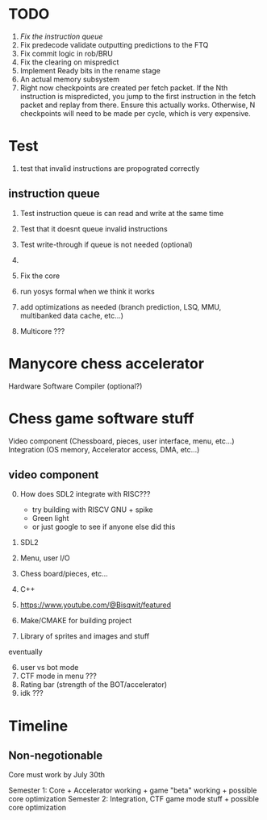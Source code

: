 

# TODO



1) _Fix the instruction queue_
2) Fix predecode validate outputting predictions to the FTQ
3) Fix commit logic in rob/BRU
4) Fix the clearing on mispredict
5) Implement Ready bits in the rename stage
6) An actual memory subsystem
7) Right now checkpoints are created per fetch packet. If the Nth instruction is mispredicted, you jump to the first instruction in the fetch packet and replay from there. Ensure this actually works. Otherwise, N checkpoints will need to be made per cycle, which is very expensive.


# Test

1) test that invalid instructions are propograted correctly

## instruction queue
1) Test instruction queue is can read and write at the same time
2) Test that it doesnt queue invalid instructions
3) Test write-through if queue is not needed (optional)
4) 


1) Fix the core
2) run yosys formal when we think it works
3) add optimizations as needed (branch prediction, LSQ, MMU, multibanked data cache, etc...)
4) Multicore ???


# Manycore chess accelerator
Hardware
Software
Compiler (optional?)


# Chess game software stuff
Video component (Chessboard, pieces, user interface, menu, etc...)
Integration (OS memory, Accelerator access, DMA, etc...)

## video component

0) How does SDL2 integrate with RISC???
    - try building with RISCV GNU + spike
    - Green light
    - or just google to see if anyone else did this

1) SDL2
2) Menu, user I/O
3) Chess board/pieces, etc...
4) C++
5) https://www.youtube.com/@Bisqwit/featured
6) Make/CMAKE for building project
7) Library of sprites and images and stuff






eventually

6) user vs bot mode
7) CTF mode in menu ???
8) Rating bar (strength of the BOT/accelerator)
9) idk ???




# Timeline

## Non-negotionable

Core must work by July 30th

Semester 1: Core + Accelerator working + game "beta" working + possible core optimization
Semester 2: Integration, CTF game mode stuff + possible core optimization

